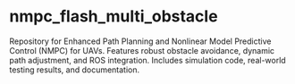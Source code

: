 # nmpc_flash_multi_obstacle
Repository for Enhanced Path Planning and Nonlinear Model Predictive Control (NMPC) for UAVs. Features robust obstacle avoidance, dynamic path adjustment, and ROS integration. Includes simulation code, real-world testing results, and documentation.
